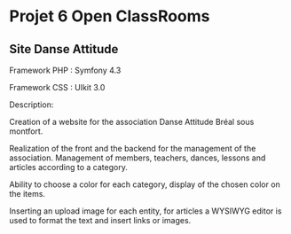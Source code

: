 # Projet 6 Open ClassRooms

## Site Danse Attitude

Framework PHP : Symfony 4.3

Framework CSS : UIkit 3.0

Description:

Creation of a website for the association Danse Attitude Bréal sous montfort.

Realization of the front and the backend for the management of the association.
Management of members, teachers, dances, lessons and articles according to a category.

Ability to choose a color for each category, display of the chosen color on the items.

Inserting an upload image for each entity,
for articles a WYSIWYG editor is used to format the text and insert links or images.